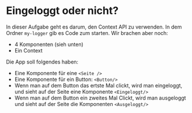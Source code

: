 # Eingeloggt oder nicht? 

In dieser Aufgabe geht es darum, den Context API zu verwenden. 
In dem Ordner `my-logger` gib es Code zum starten. 
Wir brachen aber noch: 

- 4 Komponenten (sieh unten)
- Ein Context


Die App soll folgendes haben: 
- Eine Komponente für eine `<Seite />`
- Eine Komponente für ein Button: `<Button/>`
- Wenn man auf dem Button das ertste Mal clickt, wird man eingeloggt, und sieht auf der Seite eine  Komponente `<Eingeloggt/>`
- Wenn man auf dem Button ein zweites Mal Clickt, wird man ausgeloggt und sieht auf der Seite die Komponenten `<Ausgeloggt/>`

